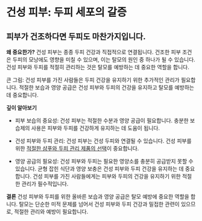 ﻿

# 건성 피부: 두피 세포의 갈증

## 피부가 건조하다면 두피도 마찬가지입니다.

**왜 중요한가?** 
건성 피부는 종종 두피 건강과 직접적으로 연결됩니다. 건조한 피부 조건은 두피의 모낭에도 영향을 미칠 수 있으며, 이는 탈모의 원인 중 하나가 될 수 있습니다. 건성 피부와 두피를 적절히 관리하는 것은 탈모를 예방하는 데 중요한 역할을 합니다. 

큰 그림: 건성 피부를 가진 사람들은 두피 건강을 유지하기 위한 추가적인 관리가 필요합니다. 적절한 보습과 영양 공급은 건성 피부와 두피의 건강을 유지하고 탈모를 예방하는 데 중요합니다. 

**깊이 알아보기**

- 피부 보습의 중요성: 건성 피부는 적절한 수분과 영양 공급이 필요합니다. 충분한 보습제의 사용은 피부와 두피를 건강하게 유지하는 데 도움이 됩니다. 

- 건성 피부와 두피 관리: 건성 피부는 건성 두피와 연결될 수 있습니다. 건성 피부를 위한 [적절한 샴푸와 두피 관리 제품의 선택](https://frontier-three.vercel.app/kr/m03/m0304)이 중요합니다. 

- 영양 공급의 필요성: 건성 피부와 두피는 필요한 영양소를 충분히 공급받지 못할 수 있습니다. 균형 잡힌 식단과 영양 보충은 건성 피부와 두피 건강을 유지하는 데 중요합니다. 건성 피부를 가진 사람들에게는 피부와 두피의 건강을 유지하기 위한 적절한 관리가 필수적입니다. 

**결론**
건성 피부와 두피를 위한 올바른 보습과 영양 공급은 탈모 예방에 중요한 역할을 합니다. 탈모는 단순한 미적 문제를 넘어서 건성 피부와 두피 건강과 밀접한 관련이 있으므로, 적절한 관리와 예방이 필요합니다.
